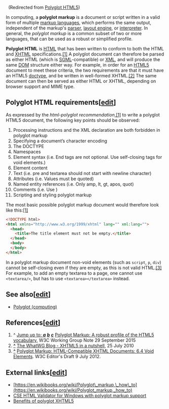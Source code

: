   (Redirected from [Polyglot HTML5](https://en.wikipedia.org/w/index.php?title=Polyglot_HTML5&redirect=no "Polyglot HTML5"))

In computing, a **polyglot markup** is a document or script written in a valid form of multiple [markup languages](https://en.wikipedia.org/wiki/Markup_language "Markup language"), which performs the same output, independent of the markup's [parser](https://en.wikipedia.org/wiki/Parsing "Parsing"), [layout engine](https://en.wikipedia.org/wiki/Browser_engine "Browser engine"), or [interpreter](https://en.wikipedia.org/wiki/Document_Object_Model "Document Object Model"). In general, the _polyglot markup_ is a common subset of two or more languages, that can be used as a robust or simplified profile.

**Polyglot HTML** is [HTML](https://en.wikipedia.org/wiki/HTML "HTML") that has been written to conform to both the HTML and [XHTML](https://en.wikipedia.org/wiki/XHTML "XHTML") specifications.[\[1\]](https://en.wikipedia.org/wiki/Polyglot_markup#cite_note-w3c-1) A polyglot document can therefore be parsed as either HTML (which is [SGML](https://en.wikipedia.org/wiki/SGML "SGML")\-compatible) or [XML](https://en.wikipedia.org/wiki/XML "XML"), and will produce the same [DOM](https://en.wikipedia.org/wiki/Document_Object_Model "Document Object Model") structure either way. For example, in order for an [HTML5](https://en.wikipedia.org/wiki/HTML5 "HTML5") document to meet these criteria, the two requirements are that it must have an HTML5 [doctype](https://en.wikipedia.org/wiki/Document_Type_Declaration "Document Type Declaration"), and be written in well-formed XHTML.[\[2\]](https://en.wikipedia.org/wiki/Polyglot_markup#cite_note-2) The same document can then be served as either HTML or XHTML, depending on browser support and MIME type.

## Polyglot HTML requirements\[[edit](https://en.wikipedia.org/w/index.php?title=Polyglot_markup&action=edit&section=1 "Edit section: Polyglot HTML requirements")\]

As expressed by the _html-polyglot recommendation_,[\[1\]](https://en.wikipedia.org/wiki/Polyglot_markup#cite_note-w3c-1) to write a polyglot HTML5 document, the following key points should be observed:

1.  Processing instructions and the XML declaration are both forbidden in polyglot markup
2.  Specifying a document’s character encoding
3.  The DOCTYPE
4.  Namespaces
5.  Element syntax (i.e. End tags are not optional. Use self-closing tags for void elements.)
6.  Element content
7.  Text (i.e. pre and textarea should not start with newline character)
8.  Attributes (i.e. Values must be quoted)
9.  Named entity references (i.e. Only amp, lt, gt, apos, quot)
10.  Comments (i.e. Use <!-- syntax -->)
11.  Scripting and styling polyglot markup

The most basic possible polyglot markup document would therefore look like this:[\[1\]](https://en.wikipedia.org/wiki/Polyglot_markup#cite_note-w3c-1)

```html
<!DOCTYPE html>
<html xmlns="http://www.w3.org/1999/xhtml" lang="" xml:lang="">
  <head>
    <title>The title element must not be empty.</title>
  </head>
  <body>
  </body>
</html>

```

In a polyglot markup document non-void elements (such as `script`, `p`, `div`) cannot be self-closing even if they are empty, as this is not valid HTML.[\[3\]](https://en.wikipedia.org/wiki/Polyglot_markup#cite_note-3) For example, to add an empty textarea to a page, one cannot use `<textarea/>`, but has to use `<textarea></textarea>` instead.

## See also\[[edit](https://en.wikipedia.org/w/index.php?title=Polyglot_markup&action=edit&section=2 "Edit section: See also")\]

-   [Polyglot (computing)](https://en.wikipedia.org/wiki/Polyglot_(computing) "Polyglot (computing)")

## References\[[edit](https://en.wikipedia.org/w/index.php?title=Polyglot_markup&action=edit&section=3 "Edit section: References")\]

1.  ^ [Jump up to: _**a**_](https://en.wikipedia.org/wiki/Polyglot_markup#cite_ref-w3c_1-0) [_**b**_](https://en.wikipedia.org/wiki/Polyglot_markup#cite_ref-w3c_1-1) [_**c**_](https://en.wikipedia.org/wiki/Polyglot_markup#cite_ref-w3c_1-2) [Polyglot Markup: A robust profile of the HTML5 vocabulary](https://www.w3.org/TR/html-polyglot/), W3C Working Group Note 29 September 2015
2.  **[^](https://en.wikipedia.org/wiki/Polyglot_markup#cite_ref-2 "Jump up")** [The WhatWG Blog - XHTML5 in a nutshell](https://blog.whatwg.org/xhtml5-in-a-nutshell), 25 July 2010
3.  **[^](https://en.wikipedia.org/wiki/Polyglot_markup#cite_ref-3 "Jump up")** [Polyglot Markup: HTML-Compatible XHTML Documents: 6.4 Void Elements](http://dev.w3.org/html5/html-xhtml-author-guide/html-xhtml-authoring-guide.html#empty-elements). W3C Editor's Draft 9 July 2012.

## External links\[[edit](https://en.wikipedia.org/w/index.php?title=Polyglot_markup&action=edit&section=4 "Edit section: External links")\]

-   [https://en.wikibooks.org/wiki/Polyglot\_markup,\_how\_to](https://en.wikibooks.org/wiki/Polyglot_markup,_how_to)
-   [CSE HTML Validator for Windows with polyglot markup support](https://www.htmlvalidator.com/)
-   [Benefits of polyglot XHTML5](http://www.xmlplease.com/xhtml/xhtml5polyglot/)